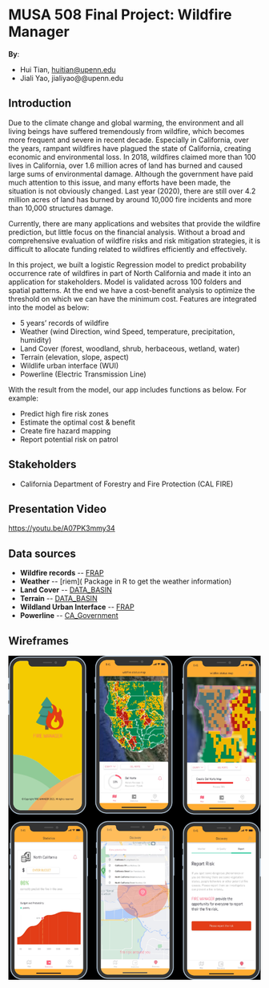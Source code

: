 # MUSA 508 Final Project: Wildfire Manager

**By**:
* Hui Tian, huitian@upenn.edu
* Jiali Yao, jialiyao@@upenn.edu

## Introduction

Due to the climate change and global warming, the environment and all living beings have suffered tremendously from wildfire, which becomes more frequent and severe in recent decade. Especially in California, over the years, rampant wildfires have plagued the state of California, creating economic and environmental loss. In 2018, wildfires claimed more than 100 lives in California, over 1.6 million acres of land has burned and caused large sums of environmental damage. Although the government have paid much attention to this issue, and many efforts have been made, the situation is not obviously changed. Last year (2020), there are still over 4.2 million acres of land has burned by around 10,000 fire incidents and more than 10,000 structures damage.

Currently, there are many applications and websites that provide the wildfire prediction, but little focus on the financial analysis. Without a broad and comprehensive evaluation of wildfire risks and risk mitigation strategies, it is difficult to allocate funding related to wildfires efficiently and effectively.

In this project, we built a logistic Regression model to predict probability occurrence rate of wildfires in part of North California and made it into an application for stakeholders. Model is validated across 100 folders and spatial patterns. At the end we have a cost-benefit analysis to optimize the threshold on which we can have the minimum cost. Features are integrated into the model as below:

- 5 years’ records of wildfire
- Weather (wind Direction, wind Speed, temperature, precipitation, humidity)
- Land Cover (forest, woodland, shrub, herbaceous, wetland, water)
- Terrain (elevation, slope, aspect)
- Wildlife urban interface (WUI)
- Powerline (Electric Transmission Line)

 With the result from the model, our app includes functions as below. For example:

- Predict high fire risk zones 
- Estimate the optimal cost & benefit
- Create fire hazard mapping
- Report potential risk on patrol


## Stakeholders

* California Department of Forestry and Fire Protection (CAL FIRE) 

## Presentation Video

https://youtu.be/A07PK3mmy34


## Data sources

- **Wildfire records** -- [FRAP](https://frap.fire.ca.gov/frap-projects/fire-perimeters/)
- **Weather** -- [riem]( Package in R to get the weather information)
- **Land Cover** -- [DATA_BASIN](https://databasin.org/galleries/07acc8fec40a41f586a421cdcef98e96/)
- **Terrain** -- [DATA_BASIN](https://databasin.org/datasets/78ac54fabd594db5a39f6629514752c0/)
- **Wildland Urban Interface** -- [FRAP](https://frap.fire.ca.gov/media/10633/wui12_3.zip)
- **Powerline** -- [CA_Government](https://gis.data.ca.gov/datasets/CAEnergy::california-electric-transmission-lines/about)


## Wireframes

![arch.diagram](https://github.com/Hui-Tian/Wildfire_Manager/blob/main/wildfire_manager_wireframe.jpg)
